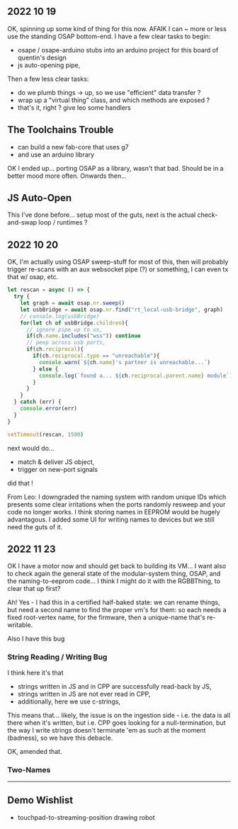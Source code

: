 ## 2022 10 19 

OK, spinning up some kind of thing for this now. AFAIK I can ~ more or less use the standing OSAP bottom-end. I have a few clear tasks to begin:

- osape / osape-arduino stubs into an arduino project for this board of quentin's design 
- js auto-opening pipe, 

Then a few less clear tasks:

- do we plumb things -> up, so we use "efficient" data transfer ? 
- wrap up a "virtual thing" class, and which methods are exposed ?
- that's it, right ? give leo some handlers 

## The Toolchains Trouble

- can build a new fab-core that uses g7
- and use an arduino library 

OK I ended up... porting OSAP as a library, wasn't that bad. Should be in a better mood more often. Onwards then... 

## JS Auto-Open 

This I've done before... setup most of the guts, next is the actual check-and-swap loop / runtimes ? 

## 2022 10 20 

OK, I'm actually using OSAP sweep-stuff for most of this, then will probably trigger re-scans with an aux websocket pipe (?) or something, I can even tx that w/ osap, etc. 

```js
let rescan = async () => {
  try {
    let graph = await osap.nr.sweep()
    let usbBridge = await osap.nr.find("rt_local-usb-bridge", graph)
    // console.log(usbBridge)
    for(let ch of usbBridge.children){
      // ignore pipe up to us, 
      if(ch.name.includes("wss")) continue
      // peep across usb ports, 
      if(ch.reciprocal){
        if(ch.reciprocal.type == "unreachable"){
          console.warn(`${ch.name}'s partner is unreachable...`)
        } else {
          console.log(`found a... ${ch.reciprocal.parent.name} module`)
        }
      }
    }
  } catch (err) {
    console.error(err)
  }
}

setTimeout(rescan, 1500)
```

next would do...

- match & deliver JS object, 
- trigger on new-port signals 

did that ! 

From Leo: I downgraded the naming system with random unique IDs which presents some clear irritations when the ports randomly resweep and your code no longer works. I think storing names in EEPROM would be hugely advantagous. I added some UI for writing names to devices but we still need the guts of it.

## 2022 11 23

OK I have a motor now and should get back to building its VM... I want also to check again the general state of the modular-system thing, OSAP, and the naming-to-eeprom code... I think I might do it with the RGBBThing, to clear that up first? 

Ah! Yes - I had this in a certified half-baked state: we can rename things, but need a second name to find the proper vm's for them: so each needs a fixed root-vertex name, for the firmware, then a unique-name that's re-writable. 

Also I have this bug

### String Reading / Writing Bug

I think here it's that

- strings written in JS and in CPP are successfully read-back by JS, 
- strings written in JS are not ever read in CPP, 
- additionally, here we use c-strings, 

This means that... likely, the issue is on the ingestion side - i.e. the data is all there when it's written, but i.e. CPP goes looking for a null-termination, but the way I write strings doesn't terminate 'em as such at the moment (badness), so we have this debacle. 

OK, amended that.

### Two-Names 



--- 

## Demo Wishlist 

- touchpad-to-streaming-position drawing robot 